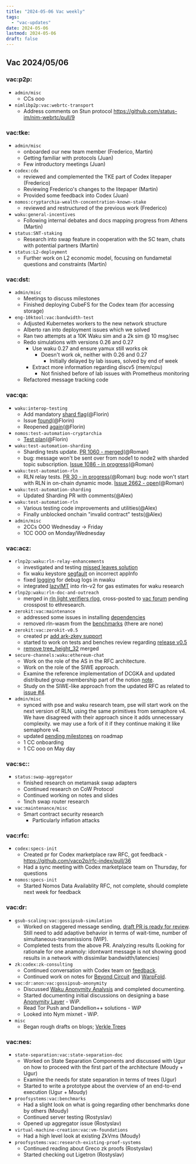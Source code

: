 ```yaml
---
title: "2024-05-06 Vac weekly"
tags:
  - "vac-updates"
date: 2024-05-06
lastmod: 2024-05-06
draft: false
---
```


## Vac 2024/05/06

### vac:p2p:
- `admin/misc`
  - CCs ooo
- `nimlibp2p:vac:webrtc-transport`
  - Address comments on Stun protocol https://github.com/status-im/nim-webrtc/pull/9

### vac:tke:
- `admin/misc`
  - onboarded our new team member (Frederico, Martin)
  - Getting familiar with protocols (Juan)
  - Few introductory meetings (Juan)
- `codex:cdx`
  - reviewed and complemented the TKE part of Codex litepaper (Frederico)
  - Reviewing Frederico's changes to the litepaper (Martin)
  - Provided some feedback into Codex (Juan)
- `nomos:cryptarchia-wealth-concentration-known-stake`
  - reviewed and restructured of the previous work (Frederico)
- `waku:general-incentives`
  - Following internal debates and docs mapping progress from Athens (Martin)
- `status:SNT-staking` 
  - Research into swap feature in cooperation with the SC team, chats with potential partners (Martin)
- `status:L2-deployment`
  - Further work on L2 economic model, focusing on fundametal questions and constraints (Martin)

### vac:dst:
- `admin/misc`
    - Meetings to discuss milestones
    - Finished deploying CubeFS for the Codex team (for accessing storage)
- `eng-10ktool:vac:bandwidth-test`
    - Adjusted Kubernetes workers to the new network structure
    - Alberto ran into deployment issues which we solved
    - Ran two attempts at a 10K Waku sim and a 2k sim @ 10 msg/sec
    - Redo simulations with versions 0.26 and 0.27
        - Use waku 0.27 and ensure yamux still works ok
            - Doesn't work ok, neither with 0.26 and 0.27
                - Initially delayed by lab issues, solved by end of week
        - Extract more information regarding discv5 (mem/cpu)
            - Not finished before of lab issues with Prometheus monitoring
    - Refactored message tracking code

### vac:qa:
- `waku:interop-testing`
	- Add mandatory [shard flag](https://github.com/waku-org/waku-interop-tests/pull/34)(@Florin)
	- Issue [found](https://github.com/waku-org/nwaku/issues/2644)(@Florin)
	- Reopened [again](https://github.com/waku-org/nwaku/issues/2582)(@Florin)
- `nomos:test-automation-cryptarchia`
	- [Test plan](https://www.notion.so/Cryptarchia-Test-Plan-9c3c48cc12994446bb02eed24f63c326)(@Florin)
- `waku:test-automation-sharding`
   - Sharding tests update. [PR 1060 - merged](https://github.com/waku-org/go-waku/pull/1060)(@Roman)
   - bug: message won't be sent over from node1 to node2 with sharded topic subscription. [Issue 1086 - in progress](https://github.com/waku-org/go-waku/issues/1086)(@Roman)
- `waku:test-automation-rln`
    - RLN relay tests. [PR 30 - in progress](https://github.com/waku-org/waku-interop-tests/pull/30)(@Roman)
	bug: node won't start with RLN in on-chain dynamic mode. [Issue 2662 - open](https://github.com/waku-org/nwaku/issues/2662)(@Roman)
- `waku:test-automation-sharding`
    - Updated Sharding PR with comments(@Alex)
- `waku:test-automation-rln`
    - Various testing code improvements and utilities(@Alex)
    - Finally unblocked onchain "invalid contract" tests(@Alex)
- `admin/misc`
	- 2CCs OOO Wednesday -> Friday
    - 1CC OOO on Monday/Wednesday

### vac:acz:
- `rlnp2p:waku:rln-relay-enhancements`
    - investigated and testing [missed leaves solution](https://github.com/waku-org/nwaku/pull/2649)
    - fix waku keystore [segfault](https://github.com/waku-org/nwaku/pull/2654) on incorrect appInfo
    - fixed [logging](https://github.com/waku-org/nwaku/pull/2665) for debug logs in nwaku 
    - integrated [lazyIMT](https://github.com/vacp2p/rln-contract/pull/39) into rln-v2 for gas estimates for waku research
- `rlnp2p:waku:rln-doc-and-outreach`
    - merged in [rln light verifiers rlog](https://vac.dev/rlog/rln-light-verifiers), cross-posted to [vac forum](https://forum.vac.dev/t/light-rln-verifiers-using-a-tiered-commitment-tree/290) pending crosspost to ethresearch.
- `zerokit:vac:maintenance`
    - addressed some issues in installing [dependencies](https://github.com/vacp2p/zerokit/pull/240)
    - removed rln-wasm from the [benchmarks](https://github.com/vacp2p/zerokit/pull/241) (there are none)
- `zerokit:vac:zerokit-v0.5`
    - created pr [add ark-zkey support](https://github.com/vacp2p/zerokit/pull/242)
    - started to work on tests and benches review regarding [release v0.5](https://github.com/vacp2p/zerokit/issues/237)
    - [remove tree_height_32](https://github.com/vacp2p/zerokit/pull/239) merged
- `secure-channels:waku:ethereum-chat`
    - Work on the role of the AS in the RFC architecture.
    - Work on the role of the SIWE approach.
    - Examine the reference implementation of DCGKA and updated distributed group membership part of the notion [note](https://www.notion.so/Applied-Cryptography-ZK-870520f131954b90b1837ec4749f890f?pvs=4#183350a64a9e4b558984a348e9853968).
    - Study on the SIWE-like approach from the updated RFC as related to [issue #4](https://github.com/vacp2p/de-mls/issues/4).  
- `admin/misc`
    - synced with pse and waku research team, pse will start work on the next version of RLN, using the same primitives from semaphore v4. We have disagreed with their approach since it adds unnecessary complexity. we may use a fork of it if they continue making it like semaphore v4.
    - updated [pending milestones](https://github.com/logos-co/roadmap/pull/59) on roadmap
    - 1 CC onboarding
    - 1 CC ooo on May day

### vac:sc::
- `status:swap-aggregator`
    - finished research on metamask swap adapters
    - Continued research on CoW Protocol
    - Continued working on notes and slides
    - 1inch swap router research
- `vac:maintenance/misc`
    - Smart contract security research
        - Particularly inflation attacks

### vac:rfc:
- `codex:specs-init`
    - Created pr for Codex marketplace raw RFC, got feedback - https://github.com/vacp2p/rfc-index/pull/36
    - Had a sync meeting with Codex marketplace team on Thursday, for questions
- `nomos:specs-init`
    - Started Nomos Data Availablity RFC, not complete, should complete next week for feedback


### vac:dr:
- `gsub-scaling:vac:gossipsub-simulation`
  - Worked on staggered message sending, [draft PR is ready for review](https://github.com/vacp2p/nim-libp2p/pull/1093). Still need to add adaptive behavior in terms of wait-time, number of simultaneous-transmissions (WIP).
  - Completed tests from the above PR. Analyzing results (Looking for rationale for one anamoly: idontwant message is not showing good results in a network with dissimilar bandwidth/latencies)
- `zk:codex:zk-consulting`
  - Continued conversation with Codex team on [feedback](https://discord.com/channels/864066763682218004/1234441272484429875).
  - Continued work on notes for [Beyond Circuit](https://eprint.iacr.org/2024/265.pdf) and [WarpFold](https://eprint.iacr.org/2024/354).
- `vac:dr:anon:vac:gossipsub-anonymity`
  - Discussed [Waku Anonymity Analysis](https://www.notion.so/Anonymity-Layer-cbcbcd6067b347bb812041bce9c110ce) and completed documenting.
  - Started documenting initial discussions on designing a base [Anonymity Layer](https://www.notion.so/Anonymity-Layer-Wip-cbcbcd6067b347bb812041bce9c110ce) - WiP.
  - Read Tor Push and Dandellion++ solutions - WiP
  - Looked into Nym mixnet - WiP.
- `misc`
  - Began rough drafts on blogs; [Verkle Trees](https://github.com/vacp2p/vac.dev/tree/dr-rlog-verkle)

### vac:nes:
- `state-separation:vac:state-separation-doc`
    - Worked on State Separation Components and discussed with Ugur on how to proceed with the first part of the architecture (Moudy + Ugur)
    - Examine the needs for state separation in terms of trees (Ugur)
	- Started to write a prototype about the overview of an end-to-end execution (Ugur + Moudy)
- `proofsystems:vac:benchmarks`
    - Had a slight look on what is going regarding other benchmarks done by others (Moudy)
    - Continued server testing (Rostyslav)
    - Opened up aggregator issue (Rostyslav)
- `virtual-machine-creation:vac:vm-foundations`
    - Had a high level look at existing ZkVms (Moudy)
- `proofsystems:vac:research-existing-proof-systems`
    - Continued reading about Greco zk proofs (Rostyslav)
    - Started checking out Ligetron (Rostyslav)



